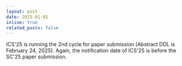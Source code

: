 ```yaml
---
layout: post
date: 2025-01-01
inline: true
related_posts: false
---
```


ICS'25 is running the 2nd cycle for paper submission (Abstract DDL is February 24, 2025). Again, the notification date of ICS'25 is before the SC'25 paper submission.
